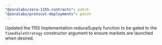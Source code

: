 ```yaml
---
"@zoralabs/zora-1155-contracts": patch
"@zoralabs/protocol-deployments": patch
---
```


Updated the 1155 Implementation reduceSupply function to be gated to the `TimedSaleStrategy` constructor argument 
to ensure markets are launched when desired.    

